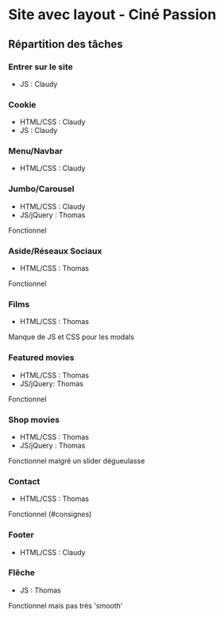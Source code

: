 # Site avec layout - Ciné Passion

## Répartition des tâches

### Entrer sur le site
- JS : Claudy

### Cookie
- HTML/CSS : Claudy
- JS : Claudy

### Menu/Navbar
- HTML/CSS : Claudy

### Jumbo/Carousel
- HTML/CSS : Claudy
- JS/jQuery : Thomas

Fonctionnel

### Aside/Réseaux Sociaux
- HTML/CSS : Thomas

Fonctionnel

### Films
- HTML/CSS : Thomas

Manque de JS et CSS pour les modals

### Featured movies
- HTML/CSS : Thomas
- JS/jQuery: Thomas

Fonctionnel

### Shop movies
- HTML/CSS : Thomas
- JS/jQuery : Thomas

Fonctionnel malgré un slider dégueulasse

### Contact
- HTML/CSS : Thomas

Fonctionnel (#consignes)

### Footer
- HTML/CSS : Claudy

### Flêche
- JS : Thomas

Fonctionnel mais pas très 'smooth'

